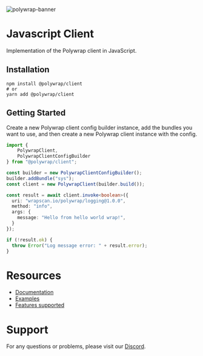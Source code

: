 ![polywrap-banner](https://raw.githubusercontent.com/polywrap/branding/master/assets/banner.png)

# Javascript Client

Implementation of the Polywrap client in JavaScript.

## Installation
```
npm install @polywrap/client
# or
yarn add @polywrap/client
```

## Getting Started

Create a new Polywrap client config builder instance, add the bundles you want to use, and then create a new Polywrap client instance with the config.

```typescript
import { 
    PolywrapClient,
    PolywrapClientConfigBuilder
} from "@polywrap/client";

const builder = new PolywrapClientConfigBuilder();
builder.addBundle("sys");
const client = new PolywrapClient(builder.build());

const result = await client.invoke<boolean>({
  uri: "wrapscan.io/polywrap/logging@1.0.0",
  method: "info",
  args: {
    message: "Hello from hello world wrap!",
  }
});

if (!result.ok) {
  throw Error("Log message error: " + result.error);
}
```
# Resources

- [Documentation](https://docs.polywrap.io/)
- [Examples](./examples/)
- [Features supported](https://github.com/polywrap/client-readiness/tree/main/clients/js/src/features)

# Support

For any questions or problems, please visit our [Discord](https://discord.polywrap.io).